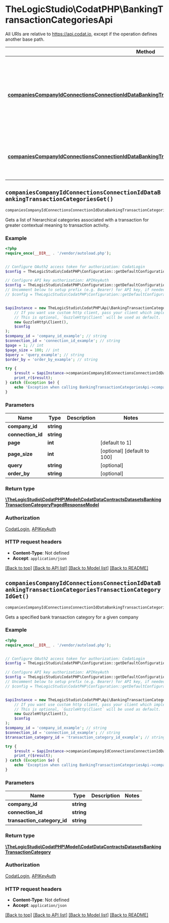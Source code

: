 # TheLogicStudio\CodatPHP\BankingTransactionCategoriesApi

All URIs are relative to https://api.codat.io, except if the operation defines another base path.

| Method | HTTP request | Description |
| ------------- | ------------- | ------------- |
| [**companiesCompanyIdConnectionsConnectionIdDataBankingTransactionCategoriesGet()**](BankingTransactionCategoriesApi.md#companiesCompanyIdConnectionsConnectionIdDataBankingTransactionCategoriesGet) | **GET** /companies/{companyId}/connections/{connectionId}/data/banking-transactionCategories | Gets a list of hierarchical categories associated with a transaction for greater contextual meaning to transaction  activity. |
| [**companiesCompanyIdConnectionsConnectionIdDataBankingTransactionCategoriesTransactionCategoryIdGet()**](BankingTransactionCategoriesApi.md#companiesCompanyIdConnectionsConnectionIdDataBankingTransactionCategoriesTransactionCategoryIdGet) | **GET** /companies/{companyId}/connections/{connectionId}/data/banking-transactionCategories/{transactionCategoryId} | Gets a specified bank transaction category for a given company |


## `companiesCompanyIdConnectionsConnectionIdDataBankingTransactionCategoriesGet()`

```php
companiesCompanyIdConnectionsConnectionIdDataBankingTransactionCategoriesGet($company_id, $connection_id, $page, $page_size, $query, $order_by): \TheLogicStudio\CodatPHP\Model\CodatDataContractsDatasetsBankingTransactionCategoryPagedResponseModel
```

Gets a list of hierarchical categories associated with a transaction for greater contextual meaning to transaction  activity.

### Example

```php
<?php
require_once(__DIR__ . '/vendor/autoload.php');


// Configure OAuth2 access token for authorization: CodatLogin
$config = TheLogicStudio\CodatPHP\Configuration::getDefaultConfiguration()->setAccessToken('YOUR_ACCESS_TOKEN');

// Configure API key authorization: APIKeyAuth
$config = TheLogicStudio\CodatPHP\Configuration::getDefaultConfiguration()->setApiKey('Authorization', 'YOUR_API_KEY');
// Uncomment below to setup prefix (e.g. Bearer) for API key, if needed
// $config = TheLogicStudio\CodatPHP\Configuration::getDefaultConfiguration()->setApiKeyPrefix('Authorization', 'Bearer');


$apiInstance = new TheLogicStudio\CodatPHP\Api\BankingTransactionCategoriesApi(
    // If you want use custom http client, pass your client which implements `GuzzleHttp\ClientInterface`.
    // This is optional, `GuzzleHttp\Client` will be used as default.
    new GuzzleHttp\Client(),
    $config
);
$company_id = 'company_id_example'; // string
$connection_id = 'connection_id_example'; // string
$page = 1; // int
$page_size = 100; // int
$query = 'query_example'; // string
$order_by = 'order_by_example'; // string

try {
    $result = $apiInstance->companiesCompanyIdConnectionsConnectionIdDataBankingTransactionCategoriesGet($company_id, $connection_id, $page, $page_size, $query, $order_by);
    print_r($result);
} catch (Exception $e) {
    echo 'Exception when calling BankingTransactionCategoriesApi->companiesCompanyIdConnectionsConnectionIdDataBankingTransactionCategoriesGet: ', $e->getMessage(), PHP_EOL;
}
```

### Parameters

| Name | Type | Description  | Notes |
| ------------- | ------------- | ------------- | ------------- |
| **company_id** | **string**|  | |
| **connection_id** | **string**|  | |
| **page** | **int**|  | [default to 1] |
| **page_size** | **int**|  | [optional] [default to 100] |
| **query** | **string**|  | [optional] |
| **order_by** | **string**|  | [optional] |

### Return type

[**\TheLogicStudio\CodatPHP\Model\CodatDataContractsDatasetsBankingTransactionCategoryPagedResponseModel**](../Model/CodatDataContractsDatasetsBankingTransactionCategoryPagedResponseModel.md)

### Authorization

[CodatLogin](../../README.md#CodatLogin), [APIKeyAuth](../../README.md#APIKeyAuth)

### HTTP request headers

- **Content-Type**: Not defined
- **Accept**: `application/json`

[[Back to top]](#) [[Back to API list]](../../README.md#endpoints)
[[Back to Model list]](../../README.md#models)
[[Back to README]](../../README.md)

## `companiesCompanyIdConnectionsConnectionIdDataBankingTransactionCategoriesTransactionCategoryIdGet()`

```php
companiesCompanyIdConnectionsConnectionIdDataBankingTransactionCategoriesTransactionCategoryIdGet($company_id, $connection_id, $transaction_category_id): \TheLogicStudio\CodatPHP\Model\CodatDataContractsDatasetsBankingTransactionCategory
```

Gets a specified bank transaction category for a given company

### Example

```php
<?php
require_once(__DIR__ . '/vendor/autoload.php');


// Configure OAuth2 access token for authorization: CodatLogin
$config = TheLogicStudio\CodatPHP\Configuration::getDefaultConfiguration()->setAccessToken('YOUR_ACCESS_TOKEN');

// Configure API key authorization: APIKeyAuth
$config = TheLogicStudio\CodatPHP\Configuration::getDefaultConfiguration()->setApiKey('Authorization', 'YOUR_API_KEY');
// Uncomment below to setup prefix (e.g. Bearer) for API key, if needed
// $config = TheLogicStudio\CodatPHP\Configuration::getDefaultConfiguration()->setApiKeyPrefix('Authorization', 'Bearer');


$apiInstance = new TheLogicStudio\CodatPHP\Api\BankingTransactionCategoriesApi(
    // If you want use custom http client, pass your client which implements `GuzzleHttp\ClientInterface`.
    // This is optional, `GuzzleHttp\Client` will be used as default.
    new GuzzleHttp\Client(),
    $config
);
$company_id = 'company_id_example'; // string
$connection_id = 'connection_id_example'; // string
$transaction_category_id = 'transaction_category_id_example'; // string

try {
    $result = $apiInstance->companiesCompanyIdConnectionsConnectionIdDataBankingTransactionCategoriesTransactionCategoryIdGet($company_id, $connection_id, $transaction_category_id);
    print_r($result);
} catch (Exception $e) {
    echo 'Exception when calling BankingTransactionCategoriesApi->companiesCompanyIdConnectionsConnectionIdDataBankingTransactionCategoriesTransactionCategoryIdGet: ', $e->getMessage(), PHP_EOL;
}
```

### Parameters

| Name | Type | Description  | Notes |
| ------------- | ------------- | ------------- | ------------- |
| **company_id** | **string**|  | |
| **connection_id** | **string**|  | |
| **transaction_category_id** | **string**|  | |

### Return type

[**\TheLogicStudio\CodatPHP\Model\CodatDataContractsDatasetsBankingTransactionCategory**](../Model/CodatDataContractsDatasetsBankingTransactionCategory.md)

### Authorization

[CodatLogin](../../README.md#CodatLogin), [APIKeyAuth](../../README.md#APIKeyAuth)

### HTTP request headers

- **Content-Type**: Not defined
- **Accept**: `application/json`

[[Back to top]](#) [[Back to API list]](../../README.md#endpoints)
[[Back to Model list]](../../README.md#models)
[[Back to README]](../../README.md)

